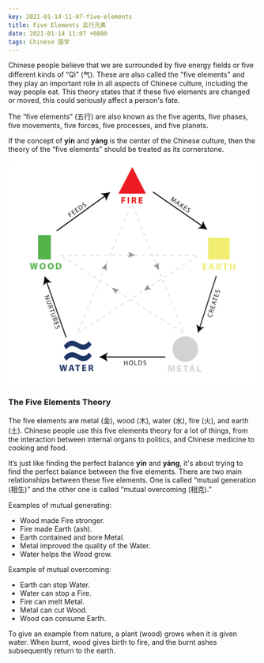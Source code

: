 ```yaml
---
key: 2021-01-14-11-07-five-elements
title: Five Elements 五行元素
date: 2021-01-14 11:07 +0800
tags: Chinese 国学
---
```


Chinese people believe that we are surrounded by five energy fields or five different kinds of “Qì” (气). These are also called the "five elements" and they play an important role in all aspects of Chinese culture, including the way people eat. This theory states that if these five elements are changed or moved, this could seriously affect a person's fate.

The “five elements” (五行) are also known as the five agents, five phases, five movements, five forces, five processes, and five planets.

If the concept of **yīn** and **yáng** is the center of the Chinese culture, then the theory of the “five elements” should be treated as its cornerstone.

![five elements](/assets/images/5e.jpg)

### The Five Elements Theory

The five elements are metal (金), wood (木), water (水), fire (火), and earth (土). Chinese people use this five elements theory for a lot of things, from the interaction between internal organs to politics, and Chinese medicine to cooking and food.

It’s just like finding the perfect balance **yīn** and **yáng**, it's about trying to find the perfect balance between the five elements. There are two main relationships between these five elements. One is called “mutual generation (相生)” and the other one is called “mutual overcoming (相克).”

Examples of mutual generating:

* Wood made Fire stronger.
* Fire made Earth (ash).
* Earth contained and bore Metal.
* Metal improved the quality of the Water.
* Water helps the Wood grow.

Example of mutual overcoming:

* Earth can stop Water.
* Water can stop a Fire.
* Fire can melt Metal.
* Metal can cut Wood.
* Wood can consume Earth.

To give an example from nature, a plant (wood) grows when it is given water. When burnt, wood gives birth to fire, and the burnt ashes subsequently return to the earth.

<!--more-->
